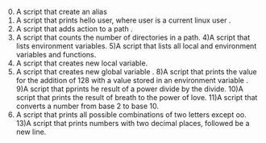 
0) A script that create an alias
1) A script that prints hello user, where user is a current linux user . 
2) A script that adds action to a path . 
3) A script that counts the number of directories in a path.
4)A script that lists environment variables.
5)A script that lists all local and environment variables and functions.
6) A script that creates new local variable.
7) A script that creates new global variable . 
8)A script that prints the value for the addition of 128 with a value stored in an environment variable . 
9)A script that pprints he result of a power divide by the divide.
10)A script that prints the result of breath to the power of love.
11)A script that converts  a number from base 2 to base 10.
12) A script that prints all possible combinations of two letters except oo.
13)A script that prints numbers with two decimal places, followed be a new line.
